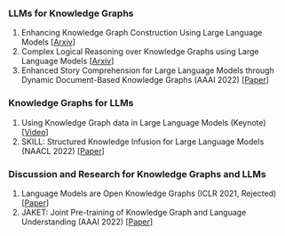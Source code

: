 ### LLMs for Knowledge Graphs
1. Enhancing Knowledge Graph Construction Using Large Language Models [[Arxiv](https://arxiv.org/pdf/2305.04676.pdf)]
2. Complex Logical Reasoning over Knowledge Graphs using Large Language Models [[Arxiv](https://arxiv.org/pdf/2305.01157)]
3. Enhanced Story Comprehension for Large Language Models through Dynamic Document-Based Knowledge Graphs (AAAI 2022) [[Paper](https://cdn.aaai.org/ojs/21286/21286-13-25299-1-2-20220628.pdf)]



### Knowledge Graphs for LLMs
1. Using Knowledge Graph data in Large Language Models (Keynote) [[Video](https://www.youtube.com/watch?v=SHHHJXwHeWM)]
2. SKILL: Structured Knowledge Infusion for Large Language Models (NAACL 2022) [[Paper](https://aclanthology.org/2022.naacl-main.113.pdf)]

### Discussion and Research for Knowledge Graphs and LLMs
1. Language Models are Open Knowledge Graphs (ICLR 2021, Rejected) [[Paper](https://openreview.net/forum?id=aRTRjVPkm-)]
2. JAKET: Joint Pre-training of Knowledge Graph and Language Understanding (AAAI 2022) [[Paper](https://ojs.aaai.org/index.php/AAAI/article/view/21417/21166)]
